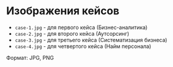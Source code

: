 # Изображения кейсов

- `case-1.jpg` - для первого кейса (Бизнес-аналитика)
- `case-2.jpg` - для второго кейса (Аутсорсинг)
- `case-3.jpg` - для третьего кейса (Систематизация бизнеса)
- `case-4.jpg` - для четвертого кейса (Найм персонала)

Формат: JPG, PNG
